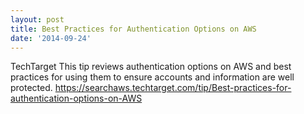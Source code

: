 ```yaml
---
layout: post
title: Best Practices for Authentication Options on AWS
date: '2014-09-24'
---
```

TechTarget
This tip reviews authentication options on AWS and best practices for using them to ensure accounts and information are well protected.
https://searchaws.techtarget.com/tip/Best-practices-for-authentication-options-on-AWS